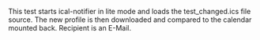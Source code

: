 This test starts ical-notifier in lite mode and loads the test_changed.ics file source.
The new profile is then downloaded and compared to the calendar mounted back.
Recipient is an E-Mail.